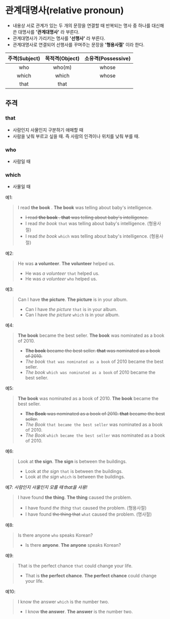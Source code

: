 # 관계대명사(relative pronoun)
- 내용상 서로 관계가 있는 두 개의 문장을 연결할 때 반복되는 명사 중 하나를 대신해 쓴
대명사를 **'관계대명사'** 라 부른다.
- 관계대명사가 가리키는 명사를 **'선행사'** 라 부른다.
- 관계대명사로 연결되어 선행사를 꾸며주는 문장을 **'형용사절'** 이라 한다.

주격(Subject) | 목적격(Object) | 소유격(Possessive)
:-----------: | :------------: | :----------------:
who           | who(m)         | whose
which         | which          | whose
that          | that

## 주격
### that
- 사람인지 사물인지 구분하기 애매할 때
- 사람을 낮춰 부르고 싶을 때. 즉 사람의 인격이나 위치를 낮춰 부를 때.

### who
- 사람일 때 

### which
- 사물일 때

예1:
> I read **the book** . **The book** was telling about baby's intelligence.
> - ~~I read **the book** . **that** was telling about baby's intelligence.~~
> - I read *the book* `that` was telling about baby's intelligence. (형용사절)
> - I read *the book* `which` was telling about baby's intelligence. (형용사절)

예2:
> He was **a volunteer**. **The volunteer** helped us.
> - He was *a volunteer* `that` helped us.
> - He was *a volunteer* `who` helped us.

예3:
> Can I have **the picture**. **The picture** is in your album.
> - Can I have *the picture* `that` is in your album.
> - Can I have *the picture* `which` is in your album.

예4:
> **The book** became the best seller. **The book** was nominated as a book of 2010.
> - ~~**The book** became the best seller. **that** was nominated as a book of 2010.~~
> - *The book* `that was nominated as a book` of 2010 became the best seller.
> - *The book* `which was nominated as a book` of 2010 became the best seller.

예5:
> **The book** was nominated as a book of 2010. **The book** became the best seller. 
> - ~~**The Book** was nominated as a book of 2010. **that** became the best seller.~~
> - *The Book* `that became the best seller` was nominated as a book of 2010.
> - *The Book* `which became the best seller` was nominated as a book of 2010.

예6:
> Look at **the sign**. **The sign** is between the buildings.
> - Look at *the sign* `that` is between the buildings.
> - Look at *the sign* `which` is between the buildings.

예7: *사람인지 사물인지 모를 때 that을 사용!*

> I have found **the thing**. **The thing** caused the problem.
> - I have found *the thing* `that` caused the problem. (형용사절)
> - I have found ~~the thing that~~ `what` caused the problem. (명사절)

예8:
> Is there anyone `who` speaks Korean?
> - Is there **anyone**. **The anyone** speaks Korean?

예9:
> That is the perfect chance `that` could change your life.
> - That is **the perfect chance**.  **The perfect chance** could change your life.

예10:
> I know the answer `which` is the number two.
> - I know **the answer**. **The answer** is the number two.